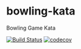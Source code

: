 # bowling-kata
Bowling Game Kata

[![Build Status](https://travis-ci.org/changing-official/bowling-kata.svg?branch=dev)](https://travis-ci.org/changing-official/bowling-kata) [![codecov](https://codecov.io/gh/changing-official/bowling-kata/branch/dev/graph/badge.svg)](https://codecov.io/gh/changing-official/bowling-kata)
